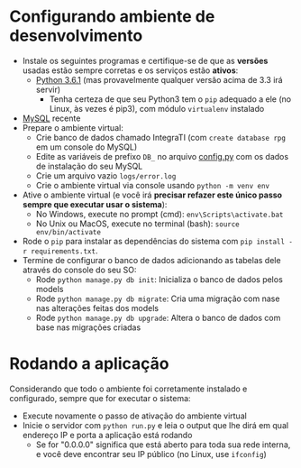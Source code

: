 # Configurando ambiente de desenvolvimento

* Instale os seguintes programas e certifique-se de que as **versões** usadas estão sempre corretas e os serviços estão **ativos**:
  * [Python 3.6.1](https://www.python.org/downloads/release/python-361) \(mas provavelmente qualquer versão acima de 3.3 irá servir\)
    * Tenha certeza de que seu Python3 tem o `pip` adequado a ele \(no Linux, às vezes é pip3\), com módulo `virtualenv` instalado
* [MySQL](https://dev.mysql.com/downloads/installer/) recente
* Prepare o ambiente virtual:
  * Crie banco de dados chamado IntegraTI \(com `create database rpg` em um console do MySQL\)
  * Edite as variáveis de prefixo `DB_` no arquivo [config.py](./config.py) com os dados de instalação do seu MySQL
  * Crie um arquivo vazio `logs/error.log`
  * Crie o ambiente virtual via console usando `python -m venv env`
* Ative o ambiente virtual \(e você irá **precisar refazer este único passo sempre que executar usar o sistema**\):
  * No Windows, execute no prompt \(cmd\): `env\Scripts\activate.bat`
  * No Unix ou MacOS, execute no terminal \(bash\): `source env/bin/activate`
* Rode o `pip` para instalar as dependências do sistema com `pip install -r requirements.txt`.
* Termine de configurar o banco de dados adicionando as tabelas dele através do console do seu SO:
  * Rode `python manage.py db init`: Inicializa o banco de dados pelos models
  * Rode `python manage.py db migrate`: Cria uma migração com nase nas alterações feitas dos models
  * Rode `python manage.py db upgrade`: Altera o banco de dados com base nas migrações criadas

# Rodando a aplicação

Considerando que todo o ambiente foi corretamente instalado e configurado, sempre que for executar o sistema:

* Execute novamente o passo de ativação do ambiente virtual
* Inicie o servidor com `python run.py` e leia o output que lhe dirá em qual endereço IP e porta a aplicação está rodando
  * Se for "0.0.0.0" significa que está aberto para toda sua rede interna, e você deve encontrar seu IP público \(no Linux, use `ifconfig`\)


